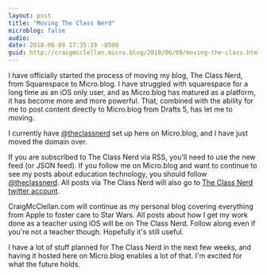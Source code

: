 ```yaml
---
layout: post
title: "Moving The Class Nerd"
microblog: false
audio: 
date: 2018-06-09 17:35:19 -0500
guid: http://craigmcclellan.micro.blog/2018/06/09/moving-the-class.html
---
```

I have officially started the process of moving my blog, The Class Nerd, from Squarespace to Micro.blog. I have struggled with squarespace for a long time as an iOS only user, and as Micro.blog has matured as a platform, it has become more and more powerful. That, combined with the ability for me to post content directly to Micro.blog from Drafts 5, has let me to moving.

I currently have [@theclassnerd](https://micro.blog/theclassnerd) set up here on Micro.blog, and I have just moved the domain over.

If you are subscribed to The Class Nerd via RSS, you'll need to use the new feed (or JSON feed). If you follow me on Micro.blog and want to continue to see my posts about education technology, you should follow [@theclassnerd](https://micro.blog/theclassnerd). All posts via The Class Nerd will also go to [The Class Nerd twitter account](http://twitter.com/theclassnerd).

CraigMcClellan.com will continue as my personal blog covering everything from Apple to foster care to Star Wars. All posts about how I get my work done as a teacher using iOS will be on The Class Nerd. Follow along even if you're not a teacher though. Hopefully it's still useful.

I have a lot of stuff planned for The Class Nerd in the next few weeks, and having it hosted here on Micro.blog enables a lot of that. I'm excited for what the future holds.
